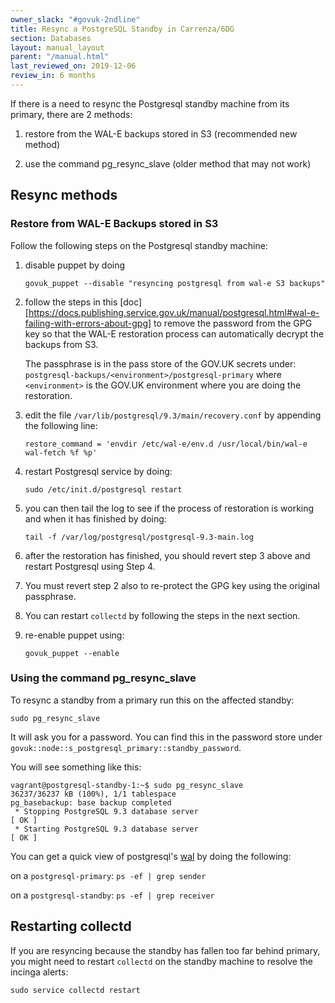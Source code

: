 ```yaml
---
owner_slack: "#govuk-2ndline"
title: Resync a PostgreSQL Standby in Carrenza/6DG
section: Databases
layout: manual_layout
parent: "/manual.html"
last_reviewed_on: 2019-12-06
review_in: 6 months
---
```


If there is a need to resync the Postgresql standby machine from its primary,
there are 2 methods:

1. restore from the WAL-E backups stored in S3 (recommended new method)

2. use the command pg_resync_slave (older method that may not work)


## Resync methods

### Restore from WAL-E Backups stored in S3

Follow the following steps on the Postgresql standby machine:

1. disable puppet by doing
   ```
   govuk_puppet --disable "resyncing postgresql from wal-e S3 backups"
   ```

2. follow the steps in this [doc][https://docs.publishing.service.gov.uk/manual/postgresql.html#wal-e-failing-with-errors-about-gpg] to remove the password from the GPG key so that the WAL-E restoration process
can automatically decrypt the backups from S3.

   The passphrase is in the pass store of the GOV.UK secrets under:
   `postgresql-backups/<environment>/postgresql-primary`
   where `<environment>` is the GOV.UK environment where you are doing the restoration.

3. edit the file `/var/lib/postgresql/9.3/main/recovery.conf` by appending the
   following line:
   ```
   restore_command = 'envdir /etc/wal-e/env.d /usr/local/bin/wal-e wal-fetch %f %p'
   ```

4. restart Postgresql service by doing:
   ```
   sudo /etc/init.d/postgresql restart
   ```

5. you can then tail the log to see if the process of restoration is working and when
   it has finished by doing:
   ```
   tail -f /var/log/postgresql/postgresql-9.3-main.log
   ```

6. after the restoration has finished, you should revert step 3 above and restart
   Postgresql using Step 4.

7. You must revert step 2 also to re-protect the GPG key using the original
   passphrase.

8. You can restart `collectd` by following the steps in the next section.

9. re-enable puppet using:
   ```
   govuk_puppet --enable
   ```

### Using the command pg_resync_slave

To resync a standby from a primary run this on the affected standby:

```
sudo pg_resync_slave
```

It will ask you for a password. You can find this in the password store under `govuk::node::s_postgresql_primary::standby_password`.

You will see something like this:

```
vagrant@postgresql-standby-1:~$ sudo pg_resync_slave
36237/36237 kB (100%), 1/1 tablespace
pg_basebackup: base backup completed
 * Stopping PostgreSQL 9.3 database server                                 [ OK ]
 * Starting PostgreSQL 9.3 database server                                 [ OK ]
```

You can get a quick view of postgresql's [wal](https://www.postgresql.org/docs/9.1/wal-intro.html) by doing the following:

on a `postgresql-primary`: `ps -ef | grep sender`

on a `postgresql-standby`: `ps -ef | grep receiver`

## Restarting collectd

If you are resyncing because the standby has fallen too far behind primary,
you might need to restart `collectd` on the standby machine to resolve the
incinga alerts:

```
sudo service collectd restart
```
